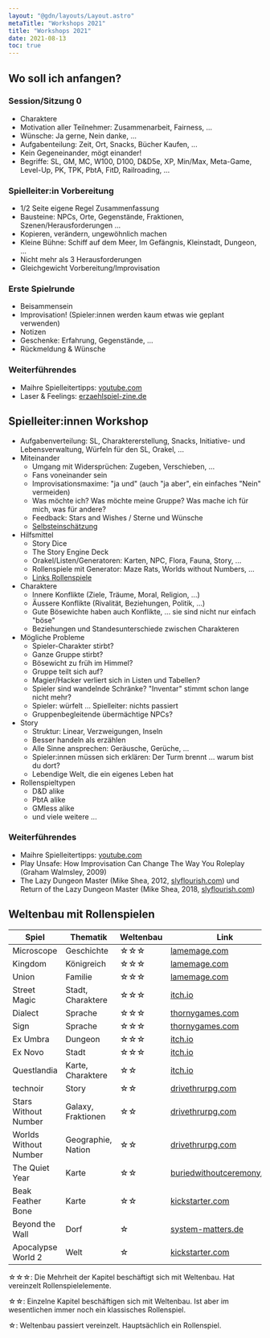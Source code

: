```yaml
---
layout: "@gdn/layouts/Layout.astro"
metaTitle: "Workshops 2021"
title: "Workshops 2021"
date: 2021-08-13
toc: true
---
```


## Wo soll ich anfangen?

### Session/Sitzung 0

- Charaktere
- Motivation aller Teilnehmer: Zusammenarbeit, Fairness, ...
- Wünsche: Ja gerne, Nein danke, ...
- Aufgabenteilung: Zeit, Ort, Snacks, Bücher Kaufen, ...
- Kein Gegeneinander, mögt einander!
- Begriffe: SL, GM, MC, W100, D100, D&D5e, XP, Min/Max, Meta-Game, Level-Up, PK, TPK, PbtA, FitD, Railroading, ...

### Spielleiter:in Vorbereitung

- 1/2 Seite eigene Regel Zusammenfassung
- Bausteine: NPCs, Orte, Gegenstände, Fraktionen, Szenen/Herausforderungen ...
- Kopieren, verändern, ungewöhnlich machen
- Kleine Bühne: Schiff auf dem Meer, Im Gefängnis, Kleinstadt, Dungeon, ...
- Nicht mehr als 3 Herausforderungen
- Gleichgewicht Vorbereitung/Improvisation

### Erste Spielrunde

- Beisammensein
- Improvisation! (Spieler:innen werden kaum etwas wie geplant verwenden)
- Notizen
- Geschenke: Erfahrung, Gegenstände, ...
- Rückmeldung & Wünsche

### Weiterführendes

- Maihre Spielleitertipps: [youtube.com](https://www.youtube.com/watch?v=rxGEVbAQ7So)
- Laser & Feelings: [erzaehlspiel-zine.de](https://www.erzaehlspiel-zine.de/ausgaben/ausgabe_null/lasers_and_feelings/)

## Spielleiter:innen Workshop

- Aufgabenverteilung: SL, Charaktererstellung, Snacks, Initiative- und Lebensverwaltung, Würfeln für den SL, Orakel, ...
- Miteinander
  - Umgang mit Widersprüchen: Zugeben, Verschieben, ...
  - Fans voneinander sein
  - Improvisationsmaxime: "ja und" (auch "ja aber", ein einfaches "Nein" vermeiden)
  - Was möchte ich? Was möchte meine Gruppe? Was mache ich für mich, was für andere?
  - Feedback: Stars and Wishes / Sterne und Wünsche
  - [Selbsteinschätzung](../selbsteinschaetzung)
- Hilfsmittel
  - Story Dice
  - The Story Engine Deck
  - Orakel/Listen/Generatoren: Karten, NPC, Flora, Fauna, Story, ...
  - Rollenspiele mit Generator: Maze Rats, Worlds without Numbers, ...
  - [Links Rollenspiele](../links_rollenspiele)
- Charaktere
  - Innere Konflikte (Ziele, Träume, Moral, Religion, ...)
  - Äussere Konflikte (Rivalität, Beziehungen, Politik, ...)
  - Gute Bösewichte haben auch Konflikte, ... sie sind nicht nur einfach "böse"
  - Beziehungen und Standesunterschiede zwischen Charakteren
- Mögliche Probleme
  - Spieler-Charakter stirbt?
  - Ganze Gruppe stirbt?
  - Bösewicht zu früh im Himmel?
  - Gruppe teilt sich auf?
  - Magier/Hacker verliert sich in Listen und Tabellen?
  - Spieler sind wandelnde Schränke? "Inventar" stimmt schon lange nicht mehr?
  - Spieler: würfelt ... Spielleiter: nichts passiert
  - Gruppenbegleitende übermächtige NPCs?
- Story
  - Struktur: Linear, Verzweigungen, Inseln
  - Besser handeln als erzählen
  - Alle Sinne ansprechen: Geräusche, Gerüche, ...
  - Spieler:innen müssen sich erklären: Der Turm brennt ... warum bist du dort?
  - Lebendige Welt, die ein eigenes Leben hat
- Rollenspieltypen
  - D&D alike
  - PbtA alike
  - GMless alike
  - und viele weitere ...

### Weiterführendes

- Maihre Spielleitertipps: [youtube.com](https://www.youtube.com/watch?v=rxGEVbAQ7So)
- Play Unsafe: How Improvisation Can Change The Way You Roleplay (Graham Walmsley, 2009)
- The Lazy Dungeon Master (Mike Shea, 2012, [slyflourish.com](https://slyflourish.com/lazydm/)) und Return of the Lazy Dungeon Master (Mike Shea, 2018, [slyflourish.com](https://slyflourish.com/returnofthelazydm/))

## Weltenbau mit Rollenspielen

| Spiel | Thematik | Weltenbau | Link |
| - | - | - | - |
| Microscope | Geschichte | ☆☆☆ | [lamemage.com](https://www.lamemage.com/microscope/) |
| Kingdom | Königreich | ☆☆☆ | [lamemage.com](https://www.lamemage.com/kingdom/) |
| Union | Familie | ☆☆☆ | [lamemage.com](https://www.lamemage.com/union/) |
| Street Magic | Stadt, Charaktere | ☆☆☆ | [itch.io](https://seaexcursion.itch.io/street-magic) |
| Dialect | Sprache | ☆☆☆ | [thornygames.com](https://thornygames.com/pages/dialect) |
| Sign | Sprache | ☆☆☆ | [thornygames.com](https://thornygames.com/pages/sign) |
| Ex Umbra | Dungeon | ☆☆☆ | [itch.io](https://sharkbombs.itch.io/ex-umbra) |
| Ex Novo | Stadt | ☆☆☆ | [itch.io](https://sharkbombs.itch.io/ex-novo) |
| Questlandia | Karte, Charaktere | ☆☆ | [itch.io](https://turtlebun.itch.io/questlandia) |
| technoir | Story | ☆☆ | [drivethrurpg.com](https://www.drivethrurpg.com/product/93378/Technoir) |
| Stars Without Number | Galaxy, Fraktionen | ☆☆ | [drivethrurpg.com](https://www.drivethrurpg.com/product/230009/Stars-Without-Number-Revised-Edition-Free-Version) |
| Worlds Without Number | Geographie, Nation | ☆☆ | [drivethrurpg.com](https://www.drivethrurpg.com/product/348809/Worlds-Without-Number-Free-Edition) |
| The Quiet Year | Karte | ☆☆ | [buriedwithoutceremony.com](https://buriedwithoutceremony.com/the-quiet-year) |
| Beak Feather Bone | Karte | ☆☆ | [kickstarter.com](https://www.kickstarter.com/projects/1013756372/beak-feather-and-bone-a-map-labeling-rpg) |
| Beyond the Wall | Dorf | ☆ | [system-matters.de](https://www.system-matters.de/spiele/beyond-the-wall/) |
| Apocalypse World 2 | Welt | ☆ | [kickstarter.com](https://www.kickstarter.com/projects/lumpleygames/apocalypse-world-2nd-edition?lang=de) |

☆☆☆: Die Mehrheit der Kapitel beschäftigt sich mit Weltenbau. Hat vereinzelt Rollenspielelemente.

☆☆: Einzelne Kapitel beschäftigen sich mit Weltenbau. Ist aber im wesentlichen immer noch ein klassisches Rollenspiel.

☆: Weltenbau passiert vereinzelt. Hauptsächlich ein Rollenspiel.
